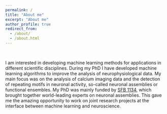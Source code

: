 ```yaml
---
permalink: /
title: "About me"
excerpt: "About me"
author_profile: true
redirect_from: 
  - /about/
  - /about.html
---
```

   
  
  
&nbsp;

I am interested in developing machine learning methods for applications in different scientific disciplines. During my PhD I have developed machine learning algorithms to improve the analysis of neurophysiological data. My main focus was on the analysis of calcium imaging data and the detection of repeating motifs in neuronal activity, so-called neuronal assemblies or functional ensembles. My PhD was mainly funded by [SFB 1134](http://sfb1134.uni-heidelberg.de/), which brought together world-leading experts on neuronal assemblies. This gave me the amazing opportunity to work on joint research projects at the interface between machine learning and neuroscience. 
